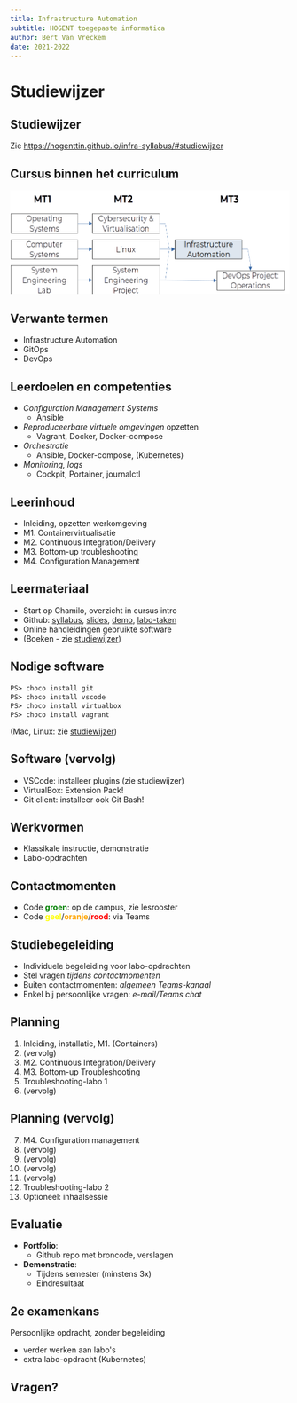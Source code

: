 ```yaml
---
title: Infrastructure Automation
subtitle: HOGENT toegepaste informatica
author: Bert Van Vreckem
date: 2021-2022
---
```


# Studiewijzer

## Studiewijzer

Zie <https://hogenttin.github.io/infra-syllabus/#studiewijzer>

## Cursus binnen het curriculum

![](assets/infra-plaats-curriculum.png)

## Verwante termen

- Infrastructure Automation
- GitOps
- DevOps

## Leerdoelen en competenties

- *Configuration Management Systems*
    - Ansible
- *Reproduceerbare virtuele omgevingen* opzetten
    - Vagrant, Docker, Docker-compose
- *Orchestratie*
    - Ansible, Docker-compose, (Kubernetes)
- *Monitoring, logs*
    - Cockpit, Portainer, journalctl

## Leerinhoud

- Inleiding, opzetten werkomgeving
- M1. Containervirtualisatie
- M2. Continuous Integration/Delivery
- M3. Bottom-up troubleshooting
- M4. Configuration Management

## Leermateriaal

- Start op Chamilo, overzicht in cursus intro
- Github: [syllabus](https://hogenttin.github.io/infra-syllabus/), [slides](https://hogenttin.github.io/infra-slides/), [demo](https://github.com/HoGentTIN/infra-demo), [labo-taken](https://github.com/HoGentTIN/infra-labs)
- Online handleidingen gebruikte software
- (Boeken - zie [studiewijzer](https://hogenttin.github.io/infra-syllabus/#aanbevolen-boeken))

## Nodige software

```console
PS> choco install git
PS> choco install vscode
PS> choco install virtualbox
PS> choco install vagrant
```

(Mac, Linux: zie [studiewijzer](https://hogenttin.github.io/infra-syllabus/#software))

## Software (vervolg)

- VSCode: installeer plugins (zie studiewijzer)
- VirtualBox: Extension Pack!
- Git client: installeer ook Git Bash!

## Werkvormen

- Klassikale instructie, demonstratie
- Labo-opdrachten

## Contactmomenten

- Code <span style="color:green;font-weight:bold">groen</span>: op de campus, zie lesrooster
- Code <span style="color:yellow;font-weight:bold">geel</span>/<span style="color:orange;font-weight:bold">oranje</span>/<span style="color:red;font-weight:bold">rood</span>: via Teams

## Studiebegeleiding

- Individuele begeleiding voor labo-opdrachten
- Stel vragen *tijdens contactmomenten*
- Buiten contactmomenten: *algemeen Teams-kanaal*
- Enkel bij persoonlijke vragen: *e-mail/Teams chat*

## Planning

1. Inleiding, installatie, M1. (Containers)
2. (vervolg)
3. M2. Continuous Integration/Delivery
4. M3. Bottom-up Troubleshooting
5. Troubleshooting-labo 1
6. (vervolg)

## Planning (vervolg)

7. M4. Configuration management
8. (vervolg)
9. (vervolg)
10. (vervolg)
11. (vervolg)
12. Troubleshooting-labo 2
13. Optioneel: inhaalsessie

## Evaluatie

- **Portfolio**:
    - Github repo met broncode, verslagen
- **Demonstratie**:
    - Tijdens semester (minstens 3x)
    - Eindresultaat

## 2e examenkans

Persoonlijke opdracht, zonder begeleiding

- verder werken aan labo's
- extra labo-opdracht (Kubernetes)

## Vragen?
